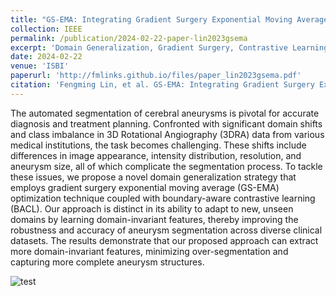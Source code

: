 ```yaml
---
title: "GS-EMA: Integrating Gradient Surgery Exponential Moving Average with Boundary-Aware Contrastive Learning for Enhanced Domain Generalization in Aneurysm Segmentation"
collection: IEEE
permalink: /publication/2024-02-22-paper-lin2023gsema
excerpt: 'Domain Generalization, Gradient Surgery, Contrastive Learning, Aneurysm Segmentation'
date: 2024-02-22
venue: 'ISBI'
paperurl: 'http://fmlinks.github.io/files/paper_lin2023gsema.pdf'
citation: 'Fengming Lin, et al. GS-EMA: Integrating Gradient Surgery Exponential Moving Average with Boundary-Aware Contrastive Learning for Enhanced Domain Generalization in Aneurysm Segmentation//2024 IEEE 21th International Symposium on Biomedical Imaging (ISBI). IEEE, 2024.'
---
```



The automated segmentation of cerebral aneurysms is pivotal for accurate diagnosis and treatment planning. Confronted with significant domain shifts and class imbalance in 3D Rotational Angiography (3DRA) data from various medical institutions, the task becomes challenging. These shifts include differences in image appearance, intensity distribution, resolution, and aneurysm size, all of which complicate the segmentation process. To tackle these issues, we propose a novel domain generalization strategy that employs gradient surgery exponential moving average (GS-EMA) optimization technique coupled with boundary-aware contrastive learning (BACL). Our approach is distinct in its ability to adapt to new, unseen domains by learning domain-invariant features, thereby improving the robustness and accuracy of aneurysm segmentation across diverse clinical datasets. The results demonstrate that our proposed approach can extract more domain-invariant features, minimizing over-segmentation and capturing more complete aneurysm structures.


![test](/images/simulation3.gif)
